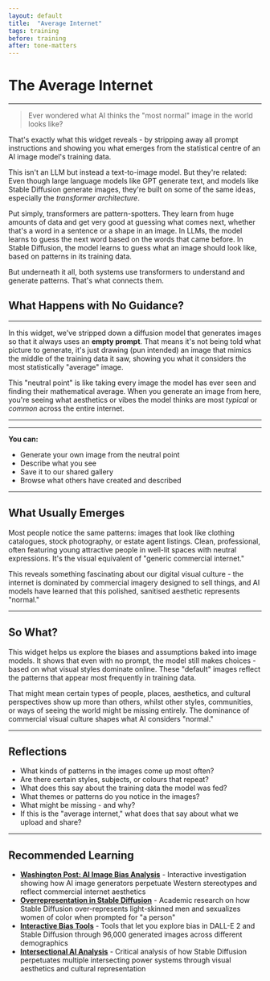 ```yaml
---
layout: default
title:  "Average Internet"
tags: training
before: training
after: tone-matters
---
```


# **The Average Internet**

---

> Ever wondered what AI thinks the "most normal" image in the world looks like?

That's exactly what this widget reveals - by stripping away all prompt instructions and showing you what emerges from the statistical centre of an AI image model's training data.

This isn't an LLM but instead a text-to-image model. But they're related: Even though large language models like GPT generate text, and models like Stable Diffusion generate images, they're built on some of the same ideas, especially the *transformer architecture*.

Put simply, transformers are pattern-spotters. They learn from huge amounts of data and get very good at guessing what comes next, whether that's a word in a sentence or a shape in an image. In LLMs, the model learns to guess the next word based on the words that came before. In Stable Diffusion, the model learns to guess what an image should look like, based on patterns in its training data.

But underneath it all, both systems use transformers to understand and generate patterns. That's what connects them.

## **What Happens with No Guidance?**

---

In this widget, we've stripped down a diffusion model that generates images so that it always uses an **empty prompt**. That means it's not being told what picture to generate, it's just drawing (pun intended) an image that mimics the middle of the training data it saw, showing you what it considers the most statistically "average" image.

This "neutral point" is like taking every image the model has ever seen and finding their mathematical average. When you generate an image from here, you're seeing what aesthetics or vibes the model thinks are most *typical* or *common* across the entire internet.

---

<script
	type="module"
	src="https://gradio.s3-us-west-2.amazonaws.com/5.23.3/gradio.js"
></script>

<gradio-app src="https://willsh1997-neutral-sd-dev.hf.space"></gradio-app>

---

**You can:**

* Generate your own image from the neutral point
* Describe what you see
* Save it to our shared gallery
* Browse what others have created and described

---

## **What Usually Emerges**

Most people notice the same patterns: images that look like clothing catalogues, stock photography, or estate agent listings. Clean, professional, often featuring young attractive people in well-lit spaces with neutral expressions. It's the visual equivalent of "generic commercial internet."

This reveals something fascinating about our digital visual culture - the internet is dominated by commercial imagery designed to sell things, and AI models have learned that this polished, sanitised aesthetic represents "normal."

---

## **So What?**

This widget helps us explore the biases and assumptions baked into image models. It shows that even with no prompt, the model still makes choices - based on what visual styles dominate online. These "default" images reflect the patterns that appear most frequently in training data.

That might mean certain types of people, places, aesthetics, and cultural perspectives show up more than others, whilst other styles, communities, or ways of seeing the world might be missing entirely. The dominance of commercial visual culture shapes what AI considers "normal."

---

## **Reflections**

* What kinds of patterns in the images come up most often?
* Are there certain styles, subjects, or colours that repeat?
* What does this say about the training data the model was fed?
* What themes or patterns do you notice in the images?
* What might be missing - and why?
* If this is the "average internet," what does that say about what we upload and share?

---

## **Recommended Learning**
* [**Washington Post: AI Image Bias Analysis**](https://www.washingtonpost.com/technology/interactive/2023/ai-generated-images-bias-racism-sexism-stereotypes/) - Interactive investigation showing how AI image generators perpetuate Western stereotypes and reflect commercial internet aesthetics
* [**Overrepresentation in Stable Diffusion**](https://www.washington.edu/news/2023/11/29/ai-image-generator-stable-diffusion-perpetuates-racial-and-gendered-stereotypes-bias/) - Academic research on how Stable Diffusion over-represents light-skinned men and sexualizes women of color when prompted for "a person"
* [**Interactive Bias Tools**](https://www.technologyreview.com/2023/03/22/1070167/these-news-tool-let-you-see-for-yourself-how-biased-ai-image-models-are/) - Tools that let you explore bias in DALL-E 2 and Stable Diffusion through 96,000 generated images across different demographics
* [**Intersectional AI Analysis**](https://link.springer.com/article/10.1007/s00146-025-02207-y) - Critical analysis of how Stable Diffusion perpetuates multiple intersecting power systems through visual aesthetics and cultural representation



